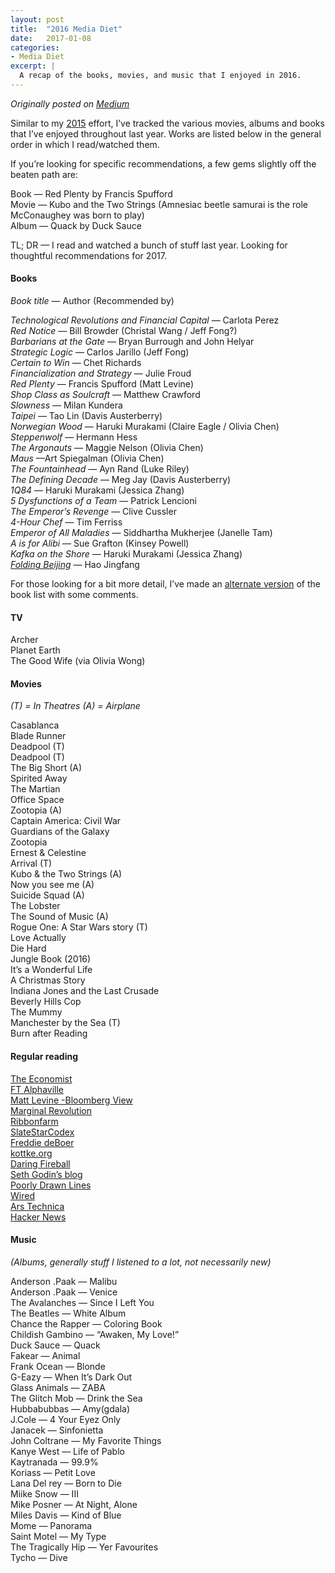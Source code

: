 ```yaml
---
layout: post
title:  "2016 Media Diet"
date:   2017-01-08
categories:
- Media Diet
excerpt: |
  A recap of the books, movies, and music that I enjoyed in 2016.
---
```


*Originally posted on [Medium](https://medium.com/@smflem/2016-media-diet-a9d441f6d7b)*

Similar to my [2015](https://smflem.github.io/2016/01/10/2015_media_diet.html) effort, I’ve tracked the various movies, albums and books that I’ve enjoyed throughout last year. Works are listed below in the general order in which I read/watched them.

If you’re looking for specific recommendations, a few gems slightly off the beaten path are:

Book — Red Plenty by Francis Spufford<br>
Movie — Kubo and the Two Strings (Amnesiac beetle samurai is the role McConaughey was born to play)<br>
Album — Quack by Duck Sauce<br>

TL; DR — I read and watched a bunch of stuff last year. Looking for thoughtful recommendations for 2017.

#### **Books**
*Book title* — Author (Recommended by)

*Technological Revolutions and Financial Capital* — Carlota Perez<br>
*Red Notice* — Bill Browder (Christal Wang / Jeff Fong?)<br>
*Barbarians at the Gate* — Bryan Burrough and John Helyar<br>
*Strategic Logic* — Carlos Jarillo (Jeff Fong)<br>
*Certain to Win* — Chet Richards<br>
*Financialization and Strategy* — Julie Froud<br>
*Red Plenty* — Francis Spufford (Matt Levine)<br>
*Shop Class as Soulcraft* — Matthew Crawford<br>
*Slowness* — Milan Kundera<br>
*Taipei* — Tao Lin (Davis Austerberry)<br>
*Norwegian Wood* — Haruki Murakami (Claire Eagle / Olivia Chen)<br>
*Steppenwolf* — Hermann Hess<br>
*The Argonauts* — Maggie Nelson (Olivia Chen)<br>
*Maus* —Art Spiegalman (Olivia Chen)<br>
*The Fountainhead* — Ayn Rand (Luke Riley)<br>
*The Defining Decade* — Meg Jay (Davis Austerberry)<br>
*1Q84* — Haruki Murakami (Jessica Zhang)<br>
*5 Dysfunctions of a Team* — Patrick Lencioni<br>
*The Emperor’s Revenge* — Clive Cussler<br>
*4-Hour Chef* — Tim Ferriss<br>
*Emperor of All Maladies* — Siddhartha Mukherjee (Janelle Tam)<br>
*A is for Alibi* — Sue Grafton (Kinsey Powell)<br>
*Kafka on the Shore* — Haruki Murakami (Jessica Zhang)<br>
*[Folding Beijing](http://uncannymagazine.com/article/folding-beijing-2/)* — Hao Jingfang<br>

For those looking for a bit more detail, I’ve made an [alternate version](https://smflem.github.io/2017/01/08/2016_media_diet_books.html) of the book list with some comments.

#### **TV**

Archer<br>
Planet Earth<br>
The Good Wife (via Olivia Wong)<br>

#### **Movies**
*(T) = In Theatres (A) = Airplane*

Casablanca <br>
Blade Runner <br>
Deadpool (T) <br>
Deadpool (T)<br>
The Big Short (A)<br>
Spirited Away<br>
The Martian<br>
Office Space<br>
Zootopia (A)<br>
Captain America: Civil War<br>
Guardians of the Galaxy<br>
Zootopia<br>
Ernest & Celestine<br>
Arrival (T)<br>
Kubo & the Two Strings (A)<br>
Now you see me (A)<br>
Suicide Squad (A)<br>
The Lobster<br>
The Sound of Music (A)<br>
Rogue One: A Star Wars story (T)<br>
Love Actually<br>
Die Hard<br>
Jungle Book (2016)<br>
It’s a Wonderful Life<br>
A Christmas Story<br>
Indiana Jones and the Last Crusade<br>
Beverly Hills Cop<br>
The Mummy<br>
Manchester by the Sea (T)<br>
Burn after Reading<br>

#### **Regular reading**

[The Economist](https://www.economist.com/)<br>
[FT Alphaville](http://ftalphaville.ft.com/)<br>
[Matt Levine -Bloomberg View](http://www.bloombergview.com/contributors/matt-levine)<br>
[Marginal Revolution](http://marginalrevolution.com/)<br>
[Ribbonfarm](http://www.ribbonfarm.com/)<br>
[SlateStarCodex](http://slatestarcodex.com/)<br>
[Freddie deBoer](http://fredrikdeboer.com/blog/)<br>
[kottke.org](http://kottke.org/)<br>
[Daring Fireball](http://daringfireball.net/)<br>
[Seth Godin’s blog](http://sethgodin.typepad.com/)<br>
[Poorly Drawn Lines](http://poorlydrawnlines.com/)<br>
[Wired](https://www.wired.com/)<br>
[Ars Technica](https://arstechnica.com/)<br>
[Hacker News](https://news.ycombinator.com/)<br>

#### **Music**
*(Albums, generally stuff I listened to a lot, not necessarily new)*

Anderson .Paak — Malibu<br>
Anderson .Paak — Venice<br>
The Avalanches — Since I Left You<br>
The Beatles — White Album<br>
Chance the Rapper — Coloring Book<br>
Childish Gambino — “Awaken, My Love!”<br>
Duck Sauce — Quack<br>
Fakear — Animal<br>
Frank Ocean — Blonde<br>
G-Eazy — When It’s Dark Out<br>
Glass Animals — ZABA<br>
The Glitch Mob — Drink the Sea<br>
Hubbabubbas — Amy(gdala)<br>
J.Cole — 4 Your Eyez Only<br>
Janacek — Sinfonietta<br>
John Coltrane — My Favorite Things<br>
Kanye West — Life of Pablo<br>
Kaytranada — 99.9%<br>
Koriass — Petit Love<br>
Lana Del rey — Born to Die<br>
Miike Snow — III<br>
Mike Posner — At Night, Alone<br>
Miles Davis — Kind of Blue<br>
Mome — Panorama<br>
Saint Motel — My Type<br>
The Tragically Hip — Yer Favourites<br>
Tycho — Dive<br>
